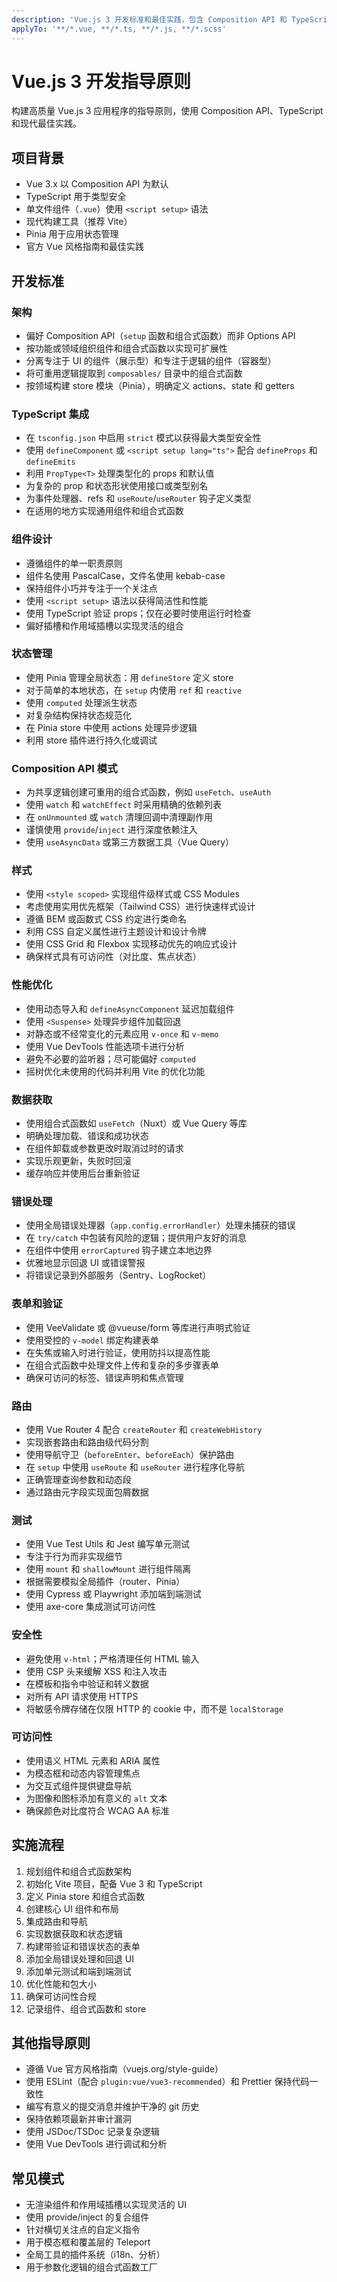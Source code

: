 ```yaml
---
description: 'Vue.js 3 开发标准和最佳实践，包含 Composition API 和 TypeScript'
applyTo: '**/*.vue, **/*.ts, **/*.js, **/*.scss'
---
```


# Vue.js 3 开发指导原则

构建高质量 Vue.js 3 应用程序的指导原则，使用 Composition API、TypeScript 和现代最佳实践。

## 项目背景
- Vue 3.x 以 Composition API 为默认
- TypeScript 用于类型安全
- 单文件组件（`.vue`）使用 `<script setup>` 语法
- 现代构建工具（推荐 Vite）
- Pinia 用于应用状态管理
- 官方 Vue 风格指南和最佳实践

## 开发标准

### 架构
- 偏好 Composition API（`setup` 函数和组合式函数）而非 Options API
- 按功能或领域组织组件和组合式函数以实现可扩展性
- 分离专注于 UI 的组件（展示型）和专注于逻辑的组件（容器型）
- 将可重用逻辑提取到 `composables/` 目录中的组合式函数
- 按领域构建 store 模块（Pinia），明确定义 actions、state 和 getters

### TypeScript 集成
- 在 `tsconfig.json` 中启用 `strict` 模式以获得最大类型安全性
- 使用 `defineComponent` 或 `<script setup lang="ts">` 配合 `defineProps` 和 `defineEmits`
- 利用 `PropType<T>` 处理类型化的 props 和默认值
- 为复杂的 prop 和状态形状使用接口或类型别名
- 为事件处理器、refs 和 `useRoute`/`useRouter` 钩子定义类型
- 在适用的地方实现通用组件和组合式函数

### 组件设计
- 遵循组件的单一职责原则
- 组件名使用 PascalCase，文件名使用 kebab-case
- 保持组件小巧并专注于一个关注点
- 使用 `<script setup>` 语法以获得简洁性和性能
- 使用 TypeScript 验证 props；仅在必要时使用运行时检查
- 偏好插槽和作用域插槽以实现灵活的组合

### 状态管理
- 使用 Pinia 管理全局状态：用 `defineStore` 定义 store
- 对于简单的本地状态，在 `setup` 内使用 `ref` 和 `reactive`
- 使用 `computed` 处理派生状态
- 对复杂结构保持状态规范化
- 在 Pinia store 中使用 actions 处理异步逻辑
- 利用 store 插件进行持久化或调试

### Composition API 模式
- 为共享逻辑创建可重用的组合式函数，例如 `useFetch`、`useAuth`
- 使用 `watch` 和 `watchEffect` 时采用精确的依赖列表
- 在 `onUnmounted` 或 `watch` 清理回调中清理副作用
- 谨慎使用 `provide`/`inject` 进行深度依赖注入
- 使用 `useAsyncData` 或第三方数据工具（Vue Query）

### 样式
- 使用 `<style scoped>` 实现组件级样式或 CSS Modules
- 考虑使用实用优先框架（Tailwind CSS）进行快速样式设计
- 遵循 BEM 或函数式 CSS 约定进行类命名
- 利用 CSS 自定义属性进行主题设计和设计令牌
- 使用 CSS Grid 和 Flexbox 实现移动优先的响应式设计
- 确保样式具有可访问性（对比度、焦点状态）

### 性能优化
- 使用动态导入和 `defineAsyncComponent` 延迟加载组件
- 使用 `<Suspense>` 处理异步组件加载回退
- 对静态或不经常变化的元素应用 `v-once` 和 `v-memo`
- 使用 Vue DevTools 性能选项卡进行分析
- 避免不必要的监听器；尽可能偏好 `computed`
- 摇树优化未使用的代码并利用 Vite 的优化功能

### 数据获取
- 使用组合式函数如 `useFetch`（Nuxt）或 Vue Query 等库
- 明确处理加载、错误和成功状态
- 在组件卸载或参数更改时取消过时的请求
- 实现乐观更新，失败时回滚
- 缓存响应并使用后台重新验证

### 错误处理
- 使用全局错误处理器（`app.config.errorHandler`）处理未捕获的错误
- 在 `try/catch` 中包装有风险的逻辑；提供用户友好的消息
- 在组件中使用 `errorCaptured` 钩子建立本地边界
- 优雅地显示回退 UI 或错误警报
- 将错误记录到外部服务（Sentry、LogRocket）

### 表单和验证
- 使用 VeeValidate 或 @vueuse/form 等库进行声明式验证
- 使用受控的 `v-model` 绑定构建表单
- 在失焦或输入时进行验证，使用防抖以提高性能
- 在组合式函数中处理文件上传和复杂的多步骤表单
- 确保可访问的标签、错误声明和焦点管理

### 路由
- 使用 Vue Router 4 配合 `createRouter` 和 `createWebHistory`
- 实现嵌套路由和路由级代码分割
- 使用导航守卫（`beforeEnter`、`beforeEach`）保护路由
- 在 `setup` 中使用 `useRoute` 和 `useRouter` 进行程序化导航
- 正确管理查询参数和动态段
- 通过路由元字段实现面包屑数据

### 测试
- 使用 Vue Test Utils 和 Jest 编写单元测试
- 专注于行为而非实现细节
- 使用 `mount` 和 `shallowMount` 进行组件隔离
- 根据需要模拟全局插件（router、Pinia）
- 使用 Cypress 或 Playwright 添加端到端测试
- 使用 axe-core 集成测试可访问性

### 安全性
- 避免使用 `v-html`；严格清理任何 HTML 输入
- 使用 CSP 头来缓解 XSS 和注入攻击
- 在模板和指令中验证和转义数据
- 对所有 API 请求使用 HTTPS
- 将敏感令牌存储在仅限 HTTP 的 cookie 中，而不是 `localStorage`

### 可访问性
- 使用语义 HTML 元素和 ARIA 属性
- 为模态框和动态内容管理焦点
- 为交互式组件提供键盘导航
- 为图像和图标添加有意义的 `alt` 文本
- 确保颜色对比度符合 WCAG AA 标准

## 实施流程
1. 规划组件和组合式函数架构
2. 初始化 Vite 项目，配备 Vue 3 和 TypeScript
3. 定义 Pinia store 和组合式函数
4. 创建核心 UI 组件和布局
5. 集成路由和导航
6. 实现数据获取和状态逻辑
7. 构建带验证和错误状态的表单
8. 添加全局错误处理和回退 UI
9. 添加单元测试和端到端测试
10. 优化性能和包大小
11. 确保可访问性合规
12. 记录组件、组合式函数和 store

## 其他指导原则
- 遵循 Vue 官方风格指南（vuejs.org/style-guide）
- 使用 ESLint（配合 `plugin:vue/vue3-recommended`）和 Prettier 保持代码一致性
- 编写有意义的提交消息并维护干净的 git 历史
- 保持依赖项最新并审计漏洞
- 使用 JSDoc/TSDoc 记录复杂逻辑
- 使用 Vue DevTools 进行调试和分析

## 常见模式
- 无渲染组件和作用域插槽以实现灵活的 UI
- 使用 provide/inject 的复合组件
- 针对横切关注点的自定义指令
- 用于模态框和覆盖层的 Teleport
- 全局工具的插件系统（i18n、分析）
- 用于参数化逻辑的组合式函数工厂
